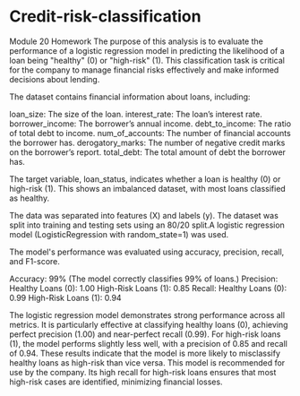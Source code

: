 # Credit-risk-classification
Module 20 Homework
The purpose of this analysis is to evaluate the performance of a logistic regression model in predicting the likelihood of a loan being "healthy" (0) or "high-risk" (1). This classification task is critical for the company to manage financial risks effectively and make informed decisions about lending.

The dataset contains financial information about loans, including:

loan_size: The size of the loan.
interest_rate: The loan’s interest rate.
borrower_income: The borrower’s annual income.
debt_to_income: The ratio of total debt to income.
num_of_accounts: The number of financial accounts the borrower has.
derogatory_marks: The number of negative credit marks on the borrower’s report.
total_debt: The total amount of debt the borrower has.

The target variable, loan_status, indicates whether a loan is healthy (0) or high-risk (1). This shows an imbalanced dataset, with most loans classified as healthy.


The data was separated into features (X) and labels (y). The dataset was split into training and testing sets using an 80/20 split.A logistic regression model (LogisticRegression with random_state=1) was used.

The model's performance was evaluated using accuracy, precision, recall, and F1-score.

Accuracy: 
99% (The model correctly classifies 99% of loans.)
Precision:
Healthy Loans (0): 1.00
High-Risk Loans (1): 0.85
Recall:
Healthy Loans (0): 0.99
High-Risk Loans (1): 0.94

The logistic regression model demonstrates strong performance across all metrics. It is particularly effective at classifying healthy loans (0), achieving perfect precision (1.00) and near-perfect recall (0.99). For high-risk loans (1), the model performs slightly less well, with a precision of 0.85 and recall of 0.94. These results indicate that the model is more likely to misclassify healthy loans as high-risk than vice versa. This model is recommended for use by the company. Its high recall for high-risk loans ensures that most high-risk cases are identified, minimizing financial losses.
 

